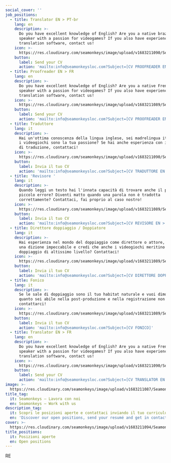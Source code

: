 ```yaml
---
social_cover: ''
job_positions:
  - title: Translator EN > PT-br
    lang: en
    description: >-
      Do you have excellent knowledge of English? Are you a native brazilian
      speaker with a passion for videogames? If you also have experience with
      translation software, contact us!
    icon: >-
      https://res.cloudinary.com/seamonkeys/image/upload/v1683211090/Seamonkeys-website/positions/translator_position_jzzdve_dnmjtg.svg
    button:
      label: Send your CV
      action: 'mailto:info@seamonkeysloc.com?Subject=[CV PROOFREADER EN > PT-br]'
  - title: Proofreader EN > FR
    lang: en
    description: >-
      Do you have excellent knowledge of English? Are you a native French
      speaker with a passion for videogames? If you also have experience with
      translation software, contact us!
    icon: >-
      https://res.cloudinary.com/seamonkeys/image/upload/v1683211089/Seamonkeys-website/positions/reviser_position_w2z5yq_dkhuag.svg
    button:
      label: Send your CV
      action: 'mailto:info@seamonkeysloc.com?Subject=[CV PROOFREADER EN > FR]'
  - title: Traduttore
    lang: it
    description: >-
      Hai un'ottima conoscenza della lingua inglese, sei madrelingua italiana e
      i videogiochi sono la tua passione? Se hai anche esperienza con i software
      di traduzione, contattaci!
    icon: >-
      https://res.cloudinary.com/seamonkeys/image/upload/v1683211090/Seamonkeys-website/positions/translator_position_jzzdve_dnmjtg.svg
    button:
      label: Invia il tuo CV
      action: 'mailto:info@seamonkeysloc.com?Subject=[CV TRADUTTORE EN > IT]'
  - title: '​Revisore '
    lang: it
    description: >-
      Quando leggi un testo hai l'innata capacità di trovare anche il più
      piccolo errore? Diventi matto quando una parola non è tradotta
      correttamente? Contattaci, fai proprio al caso nostro!
    icon: >-
      https://res.cloudinary.com/seamonkeys/image/upload/v1683211089/Seamonkeys-website/positions/reviser_position_w2z5yq_dkhuag.svg
    button:
      label: Invia il tuo CV
      action: 'mailto:info@seamonkeysloc.com?Subject=[CV REVISORE EN > IT]'
  - title: Direttore doppiaggio / Doppiatore
    lang: it
    description: >-
      ​Hai esperienza nel mondo del doppiaggio come direttore o attore, sfoggi
      una dizione impeccabile e credi che anche i videogiochi meritino un
      doppiaggio di altissimo livello? Contattaci!
    icon: >-
      https://res.cloudinary.com/seamonkeys/image/upload/v1683211089/Seamonkeys-website/positions/dubber_position_bncamw_sy4pnm.svg
    button:
      label: Invia il tuo CV
      action: 'mailto:info@seamonkeysloc.com?Subject=[CV DIRETTORE DOPPIAGGIO]'
  - title: Fonico
    lang: it
    description: >-
      Se le sale di doppiaggio sono il tuo habitat naturale e vuoi dimostrarci
      quanto sei abile nella post-produzione e nella registrazione non esitare a
      contattarci!
    icon: >-
      https://res.cloudinary.com/seamonkeys/image/upload/v1683211089/Seamonkeys-website/positions/sound_engineer_position_bhhunw_shybzv.svg
    button:
      label: Invia il tuo CV
      action: 'mailto:info@seamonkeysloc.com?Subject=[CV FONICO]'
  - title: ​T​ranslator EN > FR
    lang: en
    description: >-
      Do you have excellent knowledge of English? Are you a native French
      speaker with a passion for videogames? If you also have experience with
      translation software, contact us!
    icon: >-
      https://res.cloudinary.com/seamonkeys/image/upload/v1683211090/Seamonkeys-website/positions/translator_position_jzzdve_dnmjtg.svg
    button:
      label: ​Send your CV
      action: 'mailto:info@seamonkeysloc.com?Subject=[CV TRANSLATOR EN > FR]'
image: >-
  https://res.cloudinary.com/seamonkeys/image/upload/v1683211087/Seamonkeys-website/meta/tag_image_pce8ip_xptwti.jpg
title_tag:
  it: Seamonkeys – Lavora con noi
  en: Seamonkeys – Work with us
description_tag:
  it: Scopri le posizioni aperte e contattaci inviando il tuo curriculum vitae.
  en: 'Discover our open positions, send your resumé and get in contact.'
cover: >-
  https://res.cloudinary.com/seamonkeys/image/upload/v1683211094/Seamonkeys-website/studio/studio_z9o4ft_emoynh.jpg
title_positions:
  it: Posizioni aperte
  en: Open positions
---
```


RE
